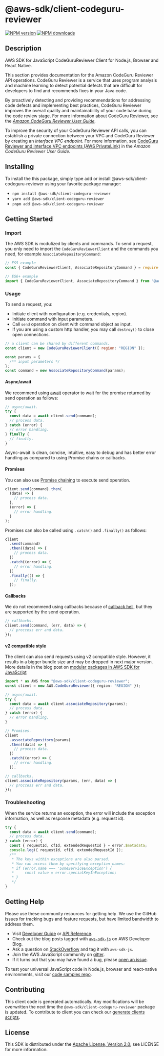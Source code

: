 # @aws-sdk/client-codeguru-reviewer

[![NPM version](https://img.shields.io/npm/v/@aws-sdk/client-codeguru-reviewer/latest.svg)](https://www.npmjs.com/package/@aws-sdk/client-codeguru-reviewer)
[![NPM downloads](https://img.shields.io/npm/dm/@aws-sdk/client-codeguru-reviewer.svg)](https://www.npmjs.com/package/@aws-sdk/client-codeguru-reviewer)

## Description

AWS SDK for JavaScript CodeGuruReviewer Client for Node.js, Browser and React Native.

<p>This section provides documentation for the Amazon CodeGuru Reviewer API operations. CodeGuru Reviewer is a service
that uses program analysis and machine learning to detect potential defects that are difficult for developers to find and recommends
fixes in your Java code.</p>

<p>By proactively detecting and providing recommendations for addressing code defects and implementing best practices, CodeGuru Reviewer
improves the overall quality and maintainability of your code base during the code review stage. For more information about CodeGuru Reviewer, see the
<i>
<a href="https://docs.aws.amazon.com/codeguru/latest/reviewer-ug/welcome.html">Amazon CodeGuru Reviewer User Guide</a>.</i>
</p>

<p>
To improve the security of your CodeGuru Reviewer API calls, you can establish a private connection between your VPC and CodeGuru Reviewer by
creating an <i>interface VPC endpoint</i>. For more information, see
<a href="https://docs.aws.amazon.com/codeguru/latest/reviewer-ug/vpc-interface-endpoints.html">CodeGuru Reviewer and interface
VPC endpoints (AWS PrivateLink)</a> in the <i>Amazon CodeGuru Reviewer User Guide</i>.
</p>

## Installing

To install the this package, simply type add or install @aws-sdk/client-codeguru-reviewer
using your favorite package manager:

- `npm install @aws-sdk/client-codeguru-reviewer`
- `yarn add @aws-sdk/client-codeguru-reviewer`
- `pnpm add @aws-sdk/client-codeguru-reviewer`

## Getting Started

### Import

The AWS SDK is modulized by clients and commands.
To send a request, you only need to import the `CodeGuruReviewerClient` and
the commands you need, for example `AssociateRepositoryCommand`:

```js
// ES5 example
const { CodeGuruReviewerClient, AssociateRepositoryCommand } = require("@aws-sdk/client-codeguru-reviewer");
```

```ts
// ES6+ example
import { CodeGuruReviewerClient, AssociateRepositoryCommand } from "@aws-sdk/client-codeguru-reviewer";
```

### Usage

To send a request, you:

- Initiate client with configuration (e.g. credentials, region).
- Initiate command with input parameters.
- Call `send` operation on client with command object as input.
- If you are using a custom http handler, you may call `destroy()` to close open connections.

```js
// a client can be shared by different commands.
const client = new CodeGuruReviewerClient({ region: "REGION" });

const params = {
  /** input parameters */
};
const command = new AssociateRepositoryCommand(params);
```

#### Async/await

We recommend using [await](https://developer.mozilla.org/en-US/docs/Web/JavaScript/Reference/Operators/await)
operator to wait for the promise returned by send operation as follows:

```js
// async/await.
try {
  const data = await client.send(command);
  // process data.
} catch (error) {
  // error handling.
} finally {
  // finally.
}
```

Async-await is clean, concise, intuitive, easy to debug and has better error handling
as compared to using Promise chains or callbacks.

#### Promises

You can also use [Promise chaining](https://developer.mozilla.org/en-US/docs/Web/JavaScript/Guide/Using_promises#chaining)
to execute send operation.

```js
client.send(command).then(
  (data) => {
    // process data.
  },
  (error) => {
    // error handling.
  }
);
```

Promises can also be called using `.catch()` and `.finally()` as follows:

```js
client
  .send(command)
  .then((data) => {
    // process data.
  })
  .catch((error) => {
    // error handling.
  })
  .finally(() => {
    // finally.
  });
```

#### Callbacks

We do not recommend using callbacks because of [callback hell](http://callbackhell.com/),
but they are supported by the send operation.

```js
// callbacks.
client.send(command, (err, data) => {
  // proccess err and data.
});
```

#### v2 compatible style

The client can also send requests using v2 compatible style.
However, it results in a bigger bundle size and may be dropped in next major version. More details in the blog post
on [modular packages in AWS SDK for JavaScript](https://aws.amazon.com/blogs/developer/modular-packages-in-aws-sdk-for-javascript/)

```ts
import * as AWS from "@aws-sdk/client-codeguru-reviewer";
const client = new AWS.CodeGuruReviewer({ region: "REGION" });

// async/await.
try {
  const data = await client.associateRepository(params);
  // process data.
} catch (error) {
  // error handling.
}

// Promises.
client
  .associateRepository(params)
  .then((data) => {
    // process data.
  })
  .catch((error) => {
    // error handling.
  });

// callbacks.
client.associateRepository(params, (err, data) => {
  // proccess err and data.
});
```

### Troubleshooting

When the service returns an exception, the error will include the exception information,
as well as response metadata (e.g. request id).

```js
try {
  const data = await client.send(command);
  // process data.
} catch (error) {
  const { requestId, cfId, extendedRequestId } = error.$metadata;
  console.log({ requestId, cfId, extendedRequestId });
  /**
   * The keys within exceptions are also parsed.
   * You can access them by specifying exception names:
   * if (error.name === 'SomeServiceException') {
   *     const value = error.specialKeyInException;
   * }
   */
}
```

## Getting Help

Please use these community resources for getting help.
We use the GitHub issues for tracking bugs and feature requests, but have limited bandwidth to address them.

- Visit [Developer Guide](https://docs.aws.amazon.com/sdk-for-javascript/v3/developer-guide/welcome.html)
  or [API Reference](https://docs.aws.amazon.com/AWSJavaScriptSDK/v3/latest/index.html).
- Check out the blog posts tagged with [`aws-sdk-js`](https://aws.amazon.com/blogs/developer/tag/aws-sdk-js/)
  on AWS Developer Blog.
- Ask a question on [StackOverflow](https://stackoverflow.com/questions/tagged/aws-sdk-js) and tag it with `aws-sdk-js`.
- Join the AWS JavaScript community on [gitter](https://gitter.im/aws/aws-sdk-js-v3).
- If it turns out that you may have found a bug, please [open an issue](https://github.com/aws/aws-sdk-js-v3/issues/new/choose).

To test your universal JavaScript code in Node.js, browser and react-native environments,
visit our [code samples repo](https://github.com/aws-samples/aws-sdk-js-tests).

## Contributing

This client code is generated automatically. Any modifications will be overwritten the next time the `@aws-sdk/client-codeguru-reviewer` package is updated.
To contribute to client you can check our [generate clients scripts](https://github.com/aws/aws-sdk-js-v3/tree/main/scripts/generate-clients).

## License

This SDK is distributed under the
[Apache License, Version 2.0](http://www.apache.org/licenses/LICENSE-2.0),
see LICENSE for more information.
